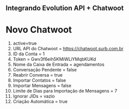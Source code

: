 ## Integrando Evolution API + Chatwoot

# Novo Chatwoot

1. active=true
2. URL API do Chatwoot = https://chatwoot.surb.com.br
3. ID da Conta = 1
4. Token = Gwv3f6eih5KMiWLiYMqbKUKd
5. Nome da Caixa de Entrada = agendamentos
6. Conversação Pendente = false 
7. Reabrir Conversa = true
8. Importar Contatos = false
9. Importar Mensagens = false
10. Limite de Dias para Importação de Mensagens = 7
11. Ignorar JIDs = vazio
12. Criação Automática = true
